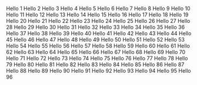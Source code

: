 Hello 1
Hello 2
Hello 3
Hello 4
Hello 5
Hello 6
Hello 7
Hello 8
Hello 9
Hello 10
Hello 11
Hello 12
Hello 13
Hello 14
Hello 15
Hello 16
Hello 17
Hello 18
Hello 19
Hello 20
Hello 21
Hello 22
Hello 23
Hello 24
Hello 25
Hello 26
Hello 27
Hello 28
Hello 29
Hello 30
Hello 31
Hello 32
Hello 33
Hello 34
Hello 35
Hello 36
Hello 37
Hello 38
Hello 39
Hello 40
Hello 41
Hello 42
Hello 43
Hello 44
Hello 45
Hello 46
Hello 47
Hello 48
Hello 49
Hello 50
Hello 51
Hello 52
Hello 53
Hello 54
Hello 55
Hello 56
Hello 57
Hello 58
Hello 59
Hello 60
Hello 61
Hello 62
Hello 63
Hello 64
Hello 65
Hello 66
Hello 67
Hello 68
Hello 69
Hello 70
Hello 71
Hello 72
Hello 73
Hello 74
Hello 75
Hello 76
Hello 77
Hello 78
Hello 79
Hello 80
Hello 81
Hello 82
Hello 83
Hello 84
Hello 85
Hello 86
Hello 87
Hello 88
Hello 89
Hello 90
Hello 91
Hello 92
Hello 93
Hello 94
Hello 95
Hello 96
